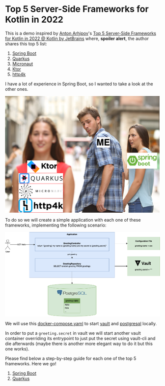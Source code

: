 # Top 5 Server-Side Frameworks for Kotlin in 2022

This is a demo inspired by [Anton Arhipov](https://twitter.com/antonarhipov)'s [Top 5 Server-Side Frameworks for Kotlin in 2022 @ Kotlin by JetBrains](https://www.youtube.com/watch?v=pYK5KkuZ3aU) where, **spoiler alert**, the author shares this top 5 list:

1. [Spring Boot](https://spring.io/projects/spring-boot)
2. [Quarkus](https://quarkus.io/)
3. [Micronaut](https://micronaut.io/)
4. [Ktor](https://ktor.io/docs/welcome.html)
5. [http4k](https://www.http4k.org/)

I have a lot of experience in Spring Boot, so I wanted to take a look at the other ones.

<p align="center">
  <img align="center" src="doc/meme.png">
</p>

To do so we will create a simple application with each one of these frameworks, implementing the following scenario:

<p align="center">
  <img align="center" src="doc/scenario.png">
</p>

We will use this [docker-compose.yaml](docker-compose.yaml) to start [vault](https://www.vaultproject.io/) and [postgresql](https://www.postgresql.org/) locally.

In order to put a `greeting.secret` in vault we will start another vault container overriding its entrypoint to just put the secret using vault-cli and die afterwards (maybe there is another more elegant way to do it but this one works).

Please find below a step-by-step guide for each one of the top 5 frameworks. Here we go!

1. [Spring Boot](springboot-app/)
2. [Quarkus](quarkus-app/)
